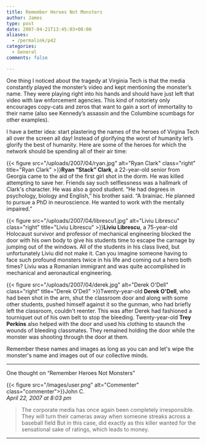 ```yaml
---
title: Remember Heroes Not Monsters
author: James
type: post
date: 2007-04-21T13:45:03+00:00
aliases:
  - /permalink/p42
categories:
  - General
comments: false

---
```

One thing I noticed about the tragedy at Virginia Tech is that the media constantly played the monster&#8217;s video and kept mentioning the monster&#8217;s name. They were playing right into his hands and should have just left that video with law enforcement agencies. This kind of notoriety only encourages copy-cats and zeros that want to gain a sort of immortality to their name (also see Kennedy&#8217;s assassin and the Columbine scumbags for other examples).

I have a better idea: start plastering the names of the heroes of Virgina Tech all over the screen all day! Instead of glorifying the worst of humanity let&#8217;s glorify the best of humanity. Here are some of the heroes for which the network should be spending all of their air time:

{{< figure src="/uploads/2007/04/ryan.jpg" alt="Ryan Clark" class="right" title="Ryan Clark" >}}**Ryan &#8220;Stack&#8221; Clark**, a 22-year-old senior from Georgia came to the aid of the first girl shot in the dorm. He was killed attempting to save her. Friends say such selflessness was a hallmark of Clark's character. He was also a good student. &#8220;He had degrees in psychology, biology and English,&#8221; his brother said. &#8220;A brainiac. He planned to pursue a PhD in neuroscience. He wanted to work with the mentally impaired.&#8221;

{{< figure src="/uploads/2007/04/librescu1.jpg" alt="Liviu Librescu" class="right" title="Liviu Librescu" >}}**Liviu Librescu**, a 75-year-old Holocaust survivor and professor of mechanical engineering blocked the door with his own body to give his students time to escape the carnage by jumping out of the windows. All of the students in his class lived, but unfortunately Liviu did not make it. Can you imagine someone having to face such profound monsters twice in his life and coming out a hero both times? Liviu was a Romanian immigrant and was quite accomplished in mechanical and aeronautical engineering.

{{< figure src="/uploads/2007/04/derek.jpg" alt="Derek O'Dell" class="right" title="Derek O'Dell" >}}Twenty-year-old **Derek O'Dell**, who had been shot in the arm, shut the classroom door and along with some other students, pushed himself against it so the gunman, who had briefly left the classroom, couldn't reenter. This was after Derek had fashioned a tourniquet out of his own belt to stop the bleeding. Twenty-year-old **Trey Perkins** also helped with the door and used his clothing to staunch the wounds of bleeding classmates. They remained holding the door while the monster was shooting through the door at them.

Remember these names and images as long as you can and let's wipe the monster's name and images out of our collective minds.

****

One thought on “Remember Heroes Not Monsters”

{{< figure src="/images/user.png" alt="Commenter" class="commenter">}}John C.  
_April 22, 2007 at 8:03 pm_

>The corporate media has once again been completely irresponsible. They will turn their cameras away when someone streaks across a baseball field But in this case, did exactly as this killer wanted for the sensational sake of ratings, which leads to money.

****
